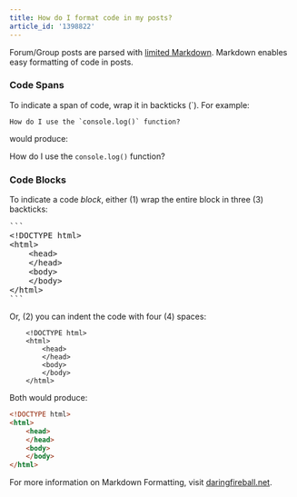 ```yaml
---
title: How do I format code in my posts?
article_id: '1398822'
---
```


Forum/Group posts are parsed with [limited Markdown](http://daringfireball.net/projects/markdown/). Markdown enables easy formatting of code in posts. 

### Code Spans

To indicate a span of code, wrap it in backticks (\`). For example:

```
How do I use the `console.log()` function?
```

would produce:

How do I use the `console.log()` function?

### Code Blocks

To indicate a code *block*, either (1) wrap the entire block in three (3) backticks:

<pre>
```
&lt;!DOCTYPE html&gt;
&lt;html&gt;
	&lt;head&gt;
    &lt;/head&gt;
    &lt;body&gt;
    &lt;/body&gt;
&lt;/html&gt;
```
</pre>

Or, (2) you can indent the code with four (4) spaces:

```
    <!DOCTYPE html>
    <html>
        <head>
        </head>
        <body>
        </body>
    </html>
```

Both would produce:

```html
<!DOCTYPE html>
<html>
    <head>
    </head>
    <body>
    </body>
</html>
```

For more information on Markdown Formatting, visit [daringfireball.net](http://daringfireball.net/projects/markdown/syntax).
